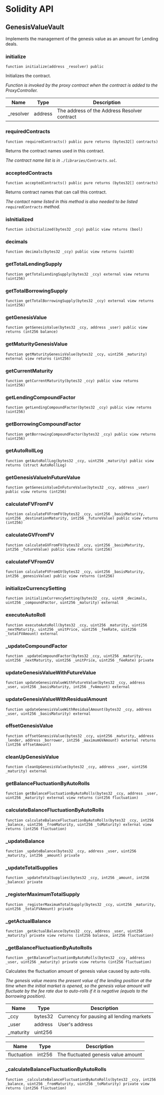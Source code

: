 # Solidity API

## GenesisValueVault

Implements the management of the genesis value as an amount for Lending deals.

### initialize

```solidity
function initialize(address _resolver) public
```

Initializes the contract.

_Function is invoked by the proxy contract when the contract is added to the ProxyController._

| Name | Type | Description |
| ---- | ---- | ----------- |
| _resolver | address | The address of the Address Resolver contract |

### requiredContracts

```solidity
function requiredContracts() public pure returns (bytes32[] contracts)
```

Returns the contract names used in this contract.

_The contract name list is in `./libraries/Contracts.sol`._

### acceptedContracts

```solidity
function acceptedContracts() public pure returns (bytes32[] contracts)
```

Returns contract names that can call this contract.

_The contact name listed in this method is also needed to be listed `requiredContracts` method._

### isInitialized

```solidity
function isInitialized(bytes32 _ccy) public view returns (bool)
```

### decimals

```solidity
function decimals(bytes32 _ccy) public view returns (uint8)
```

### getTotalLendingSupply

```solidity
function getTotalLendingSupply(bytes32 _ccy) external view returns (uint256)
```

### getTotalBorrowingSupply

```solidity
function getTotalBorrowingSupply(bytes32 _ccy) external view returns (uint256)
```

### getGenesisValue

```solidity
function getGenesisValue(bytes32 _ccy, address _user) public view returns (int256 balance)
```

### getMaturityGenesisValue

```solidity
function getMaturityGenesisValue(bytes32 _ccy, uint256 _maturity) external view returns (int256)
```

### getCurrentMaturity

```solidity
function getCurrentMaturity(bytes32 _ccy) public view returns (uint256)
```

### getLendingCompoundFactor

```solidity
function getLendingCompoundFactor(bytes32 _ccy) public view returns (uint256)
```

### getBorrowingCompoundFactor

```solidity
function getBorrowingCompoundFactor(bytes32 _ccy) public view returns (uint256)
```

### getAutoRollLog

```solidity
function getAutoRollLog(bytes32 _ccy, uint256 _maturity) public view returns (struct AutoRollLog)
```

### getGenesisValueInFutureValue

```solidity
function getGenesisValueInFutureValue(bytes32 _ccy, address _user) public view returns (int256)
```

### calculateFVFromFV

```solidity
function calculateFVFromFV(bytes32 _ccy, uint256 _basisMaturity, uint256 _destinationMaturity, int256 _futureValue) public view returns (int256)
```

### calculateGVFromFV

```solidity
function calculateGVFromFV(bytes32 _ccy, uint256 _basisMaturity, int256 _futureValue) public view returns (int256)
```

### calculateFVFromGV

```solidity
function calculateFVFromGV(bytes32 _ccy, uint256 _basisMaturity, int256 _genesisValue) public view returns (int256)
```

### initializeCurrencySetting

```solidity
function initializeCurrencySetting(bytes32 _ccy, uint8 _decimals, uint256 _compoundFactor, uint256 _maturity) external
```

### executeAutoRoll

```solidity
function executeAutoRoll(bytes32 _ccy, uint256 _maturity, uint256 _nextMaturity, uint256 _unitPrice, uint256 _feeRate, uint256 _totalFVAmount) external
```

### _updateCompoundFactor

```solidity
function _updateCompoundFactor(bytes32 _ccy, uint256 _maturity, uint256 _nextMaturity, uint256 _unitPrice, uint256 _feeRate) private
```

### updateGenesisValueWithFutureValue

```solidity
function updateGenesisValueWithFutureValue(bytes32 _ccy, address _user, uint256 _basisMaturity, int256 _fvAmount) external
```

### updateGenesisValueWithResidualAmount

```solidity
function updateGenesisValueWithResidualAmount(bytes32 _ccy, address _user, uint256 _basisMaturity) external
```

### offsetGenesisValue

```solidity
function offsetGenesisValue(bytes32 _ccy, uint256 _maturity, address _lender, address _borrower, int256 _maximumGVAmount) external returns (int256 offsetAmount)
```

### cleanUpGenesisValue

```solidity
function cleanUpGenesisValue(bytes32 _ccy, address _user, uint256 _maturity) external
```

### getBalanceFluctuationByAutoRolls

```solidity
function getBalanceFluctuationByAutoRolls(bytes32 _ccy, address _user, uint256 _maturity) external view returns (int256 fluctuation)
```

### calculateBalanceFluctuationByAutoRolls

```solidity
function calculateBalanceFluctuationByAutoRolls(bytes32 _ccy, int256 _balance, uint256 _fromMaturity, uint256 _toMaturity) external view returns (int256 fluctuation)
```

### _updateBalance

```solidity
function _updateBalance(bytes32 _ccy, address _user, uint256 _maturity, int256 _amount) private
```

### _updateTotalSupplies

```solidity
function _updateTotalSupplies(bytes32 _ccy, int256 _amount, int256 _balance) private
```

### _registerMaximumTotalSupply

```solidity
function _registerMaximumTotalSupply(bytes32 _ccy, uint256 _maturity, uint256 _totalFVAmount) private
```

### _getActualBalance

```solidity
function _getActualBalance(bytes32 _ccy, address _user, uint256 _maturity) private view returns (int256 balance, int256 fluctuation)
```

### _getBalanceFluctuationByAutoRolls

```solidity
function _getBalanceFluctuationByAutoRolls(bytes32 _ccy, address _user, uint256 _maturity) private view returns (int256 fluctuation)
```

Calculates the fluctuation amount of genesis value caused by auto-rolls.

_The genesis value means the present value of the lending position at the time
when the initial market is opened, so the genesis value amount will fluctuate
by the fee rate due to auto-rolls if it is negative (equals to the borrowing position)._

| Name | Type | Description |
| ---- | ---- | ----------- |
| _ccy | bytes32 | Currency for pausing all lending markets |
| _user | address | User's address |
| _maturity | uint256 |  |

| Name | Type | Description |
| ---- | ---- | ----------- |
| fluctuation | int256 | The fluctuated genesis value amount |

### _calculateBalanceFluctuationByAutoRolls

```solidity
function _calculateBalanceFluctuationByAutoRolls(bytes32 _ccy, int256 _balance, uint256 _fromMaturity, uint256 _toMaturity) private view returns (int256 fluctuation)
```

